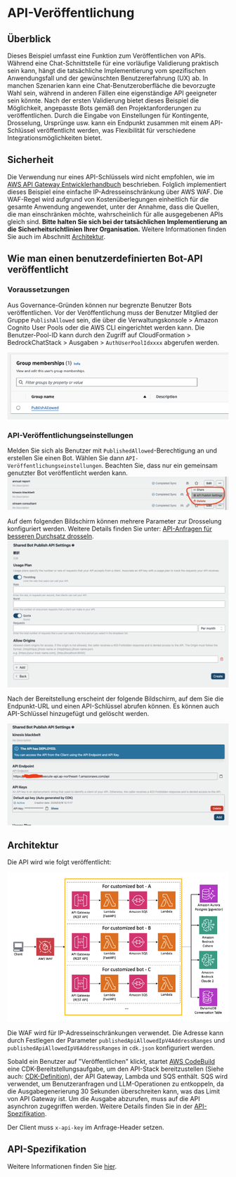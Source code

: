 # API-Veröffentlichung

## Überblick

Dieses Beispiel umfasst eine Funktion zum Veröffentlichen von APIs. Während eine Chat-Schnittstelle für eine vorläufige Validierung praktisch sein kann, hängt die tatsächliche Implementierung vom spezifischen Anwendungsfall und der gewünschten Benutzererfahrung (UX) ab. In manchen Szenarien kann eine Chat-Benutzeroberfläche die bevorzugte Wahl sein, während in anderen Fällen eine eigenständige API geeigneter sein könnte. Nach der ersten Validierung bietet dieses Beispiel die Möglichkeit, angepasste Bots gemäß den Projektanforderungen zu veröffentlichen. Durch die Eingabe von Einstellungen für Kontingente, Drosselung, Ursprünge usw. kann ein Endpunkt zusammen mit einem API-Schlüssel veröffentlicht werden, was Flexibilität für verschiedene Integrationsmöglichkeiten bietet.

## Sicherheit

Die Verwendung nur eines API-Schlüssels wird nicht empfohlen, wie im [AWS API Gateway Entwicklerhandbuch](https://docs.aws.amazon.com/apigateway/latest/developerguide/api-gateway-api-usage-plans.html) beschrieben. Folglich implementiert dieses Beispiel eine einfache IP-Adresseinschränkung über AWS WAF. Die WAF-Regel wird aufgrund von Kostenüberlegungen einheitlich für die gesamte Anwendung angewendet, unter der Annahme, dass die Quellen, die man einschränken möchte, wahrscheinlich für alle ausgegebenen APIs gleich sind. **Bitte halten Sie sich bei der tatsächlichen Implementierung an die Sicherheitsrichtlinien Ihrer Organisation.** Weitere Informationen finden Sie auch im Abschnitt [Architektur](#architektur).

## Wie man einen benutzerdefinierten Bot-API veröffentlicht

### Voraussetzungen

Aus Governance-Gründen können nur begrenzte Benutzer Bots veröffentlichen. Vor der Veröffentlichung muss der Benutzer Mitglied der Gruppe `PublishAllowed` sein, die über die Verwaltungskonsole > Amazon Cognito User Pools oder die AWS CLI eingerichtet werden kann. Die Benutzer-Pool-ID kann durch den Zugriff auf CloudFormation > BedrockChatStack > Ausgaben > `AuthUserPoolIdxxxx` abgerufen werden.

![](./imgs/group_membership_publish_allowed.png)

### API-Veröffentlichungseinstellungen

Melden Sie sich als Benutzer mit `PublishedAllowed`-Berechtigung an und erstellen Sie einen Bot. Wählen Sie dann `API-Veröffentlichungseinstellungen`. Beachten Sie, dass nur ein gemeinsam genutzter Bot veröffentlicht werden kann.
![](./imgs/bot_api_publish_screenshot.png)

Auf dem folgenden Bildschirm können mehrere Parameter zur Drosselung konfiguriert werden. Weitere Details finden Sie unter: [API-Anfragen für besseren Durchsatz drosseln](https://docs.aws.amazon.com/apigateway/latest/developerguide/api-gateway-request-throttling.html).
![](./imgs/bot_api_publish_screenshot2.png)

Nach der Bereitstellung erscheint der folgende Bildschirm, auf dem Sie die Endpunkt-URL und einen API-Schlüssel abrufen können. Es können auch API-Schlüssel hinzugefügt und gelöscht werden.

![](./imgs/bot_api_publish_screenshot3.png)

## Architektur

Die API wird wie folgt veröffentlicht:

![](./imgs/published_arch.png)

Die WAF wird für IP-Adresseinschränkungen verwendet. Die Adresse kann durch Festlegen der Parameter `publishedApiAllowedIpV4AddressRanges` und `publishedApiAllowedIpV6AddressRanges` in `cdk.json` konfiguriert werden.

Sobald ein Benutzer auf "Veröffentlichen" klickt, startet [AWS CodeBuild](https://aws.amazon.com/codebuild/) eine CDK-Bereitstellungsaufgabe, um den API-Stack bereitzustellen (Siehe auch: [CDK-Definition](../cdk/lib/api-publishment-stack.ts)), der API Gateway, Lambda und SQS enthält. SQS wird verwendet, um Benutzeranfragen und LLM-Operationen zu entkoppeln, da die Ausgabegenerierung 30 Sekunden überschreiten kann, was das Limit von API Gateway ist. Um die Ausgabe abzurufen, muss auf die API asynchron zugegriffen werden. Weitere Details finden Sie in der [API-Spezifikation](#api-specification).

Der Client muss `x-api-key` im Anfrage-Header setzen.

## API-Spezifikation

Weitere Informationen finden Sie [hier](https://aws-samples.github.io/bedrock-claude-chat).